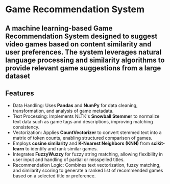 # Game Recommendation System

A machine learning-based Game Recommendation System designed to suggest video games based on content similarity and user preferences. The system leverages natural language processing and similarity algorithms to provide relevant game suggestions from a large dataset
---

## Features

- Data Handling: Uses **Pandas** and **NumPy** for data cleaning, transformation, and analysis of game metadata.
- Text Processing: Implements NLTK's **Snowball Stemmer** to normalize text data such as game tags and descriptions, improving matching consistency.
- Vectorization: Applies **CountVectorizer** to convert stemmed text into a matrix of token counts, enabling structured comparison of games.
- Employs **cosine similarity** and **K-Nearest Neighbors (KNN)** from **scikit-learn** to identify and rank similar games.
- Integrates **FuzzyWuzzy** for fuzzy string matching, allowing flexibility in user input and handling of partial or misspelled titles.
- Recommendation Logic: Combines text vectorization, fuzzy matching, and similarity scoring to generate a ranked list of recommended games based on a selected title or preference.

